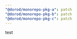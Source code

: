 ```yaml
---
"@dorod/monorepo-pkg-a": patch
"@dorod/monorepo-pkg-b": patch
"@dorod/monorepo-pkg-c": patch
---
```


test
